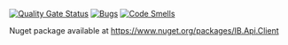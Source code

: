 [![Quality Gate Status](https://sonarcloud.io/api/project_badges/measure?project=veritacodex_IB.Api.Client&metric=alert_status)](https://sonarcloud.io/summary/new_code?id=veritacodex_IB.Api.Client)
[![Bugs](https://sonarcloud.io/api/project_badges/measure?project=veritacodex_IB.Api.Client&metric=bugs)](https://sonarcloud.io/summary/new_code?id=veritacodex_IB.Api.Client)
[![Code Smells](https://sonarcloud.io/api/project_badges/measure?project=veritacodex_IB.Api.Client&metric=code_smells)](https://sonarcloud.io/summary/new_code?id=veritacodex_IB.Api.Client)


Nuget package available at https://www.nuget.org/packages/IB.Api.Client
